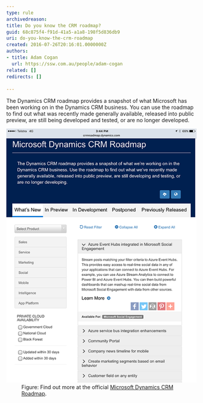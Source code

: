 ```yaml
---
type: rule
archivedreason: 
title: Do you know the CRM roadmap?
guid: 68c875f4-f91d-41a5-a1a8-198f5d836db9
uri: do-you-know-the-crm-roadmap
created: 2016-07-26T20:16:01.0000000Z
authors:
- title: Adam Cogan
  url: https://ssw.com.au/people/adam-cogan
related: []
redirects: []

---
```


The Dynamics CRM roadmap provides a snapshot of what Microsoft has been working on in the Dynamics CRM business. You can use the roadmap to find out what was recently made generally available, released into public preview, are still being developed and tested, or are no longer developed.

<!--endintro-->
<dl class="image"><dt><img src="image1.PNG" alt="image1.PNG"></dt><dd>Figure: Find out more at the official <a href="http://crmroadmap.dynamics.com/" target="_blank">Microsoft Dynamics CRM Roadmap</a>.</dd></dl>
